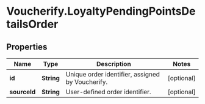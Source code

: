 # Voucherify.LoyaltyPendingPointsDetailsOrder

## Properties

Name | Type | Description | Notes
------------ | ------------- | ------------- | -------------
**id** | **String** | Unique order identifier, assigned by Voucherify. | [optional] 
**sourceId** | **String** | User-defined order identifier. | [optional] 


